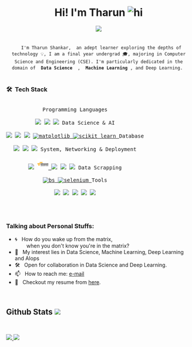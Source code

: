 <h1 align="center"> Hi! I'm Tharun <img src="https://user-images.githubusercontent.com/1303154/88677602-1635ba80-d120-11ea-84d8-d263ba5fc3c0.gif" width="28px" alt="hi"></h1>

<div align=center>
     <img src="https://readme-typing-svg.herokuapp.com?&font=IBM+Plex+Sans&color=abcdef&size=32&center=true&vCenter=true&width=600&height=50&lines=Welcome+to+my+Github+Profile!!"/>
    </div>


<p align="center">
  <code>
  I'm Tharun Shankar,  an adept learner exploring the depths of technology 💡, I am a final year undergrad 🎓, majoring in Computer Science and Engineering (CSE). I'm particularly dedicated in the domain of <strong> Data Science </strong> , <strong> Machine Learning </strong>, and Deep Learning. 
  </code>
</p>


### 🛠 &nbsp;Tech Stack

<p style="display: inline-block;" align="center">
  <kbd>
    <kbd>Programming Languages</kbd>
    <br>
    <br>
    <img width="30px" src="https://cdn.jsdelivr.net/gh/devicons/devicon/icons/python/python-plain.svg" /> 
    <img width="30px" src="https://cdn.jsdelivr.net/gh/devicons/devicon/icons/cplusplus/cplusplus-original.svg" />  
    <img width="30px" src="https://cdn.jsdelivr.net/gh/devicons/devicon/icons/c/c-plain.svg" /> 
  </kbd>
  <kbd>
    <kbd>Data Science & AI</kbd>
    <br>
    <br>
    <img width="30px" src="https://cdn.jsdelivr.net/gh/devicons/devicon/icons/tensorflow/tensorflow-original.svg" />
    <img width="30px" src="https://cdn.jsdelivr.net/gh/devicons/devicon/icons/numpy/numpy-original.svg" /> 
    <img width="30px" src="https://cdn.jsdelivr.net/gh/devicons/devicon/icons/pandas/pandas-original.svg" />
    <a href="https://matplotlib.org/" target="_blank"> <img src="https://matplotlib.org/_static/logo2_compressed.svg" alt="matplotlib" width="30" height="30"/> </a>
    <a href="https://scikit-learn.org/" target="_blank"> <img src="https://upload.wikimedia.org/wikipedia/commons/0/05/Scikit_learn_logo_small.svg" alt="scikit_learn" width="30" height="30"/> </a>  
  </kbd>
  <kbd>
    <kbd>Database</kbd>
    <br>
    <br>
    <img width="30px" src="https://cdn.jsdelivr.net/gh/devicons/devicon/icons/mysql/mysql-plain.svg" />
    <img width="30px" src="https://www.vectorlogo.zone/logos/apache_cassandra/apache_cassandra-icon.svg" />
    <img width="30px" src="https://cdn.jsdelivr.net/gh/devicons/devicon/icons/mongodb/mongodb-original-wordmark.svg" />
  </kbd>
  <kbd>
    <kbd>System, Networking & Deployment</kbd>
    <br>
    <br>
    <img width="30px" src="https://cdn.jsdelivr.net/gh/devicons/devicon/icons/heroku/heroku-plain.svg" />
    <a href="https://aws.amazon.com" target="_blank"> <img src="https://raw.githubusercontent.com/devicons/devicon/master/icons/amazonwebservices/amazonwebservices-original-wordmark.svg" alt="aws" width="30" height="30"/> </a>
    <img width="30px" src="https://www.vectorlogo.zone/logos/microsoft_azure/microsoft_azure-icon.svg" /> 
    <img width="30px" src="https://cdn.jsdelivr.net/gh/devicons/devicon/icons/git/git-plain.svg" />
    <img width="30px" src="https://cdn.jsdelivr.net/gh/devicons/devicon/icons/docker/docker-plain.svg" /> 
  </kbd>
  <kbd>
       <kbd>Data Scrapping</kbd>
       <br>
       <br>
       <a href="https://www.crummy.com/software/BeautifulSoup/bs4/doc/" target="_blank"> <img src="https://cdn.analyticsvidhya.com/wp-content/uploads/2020/03/ws3.png" alt="bs" width="30" height="30"/> </a>   
 <a href="https://www.selenium.dev" target="_blank"> <img src="https://raw.githubusercontent.com/detain/svg-logos/780f25886640cef088af994181646db2f6b1a3f8/svg/selenium-logo.svg" alt="selenium" width="30" height="30"/> </a>
  </kbd>     
  <kbd>
     <kbd>Tools</kbd>
     <br>
     <br>
     <img width="30px" src="https://cdn.jsdelivr.net/gh/devicons/devicon/icons/vscode/vscode-original.svg" />
     <img width="30px" src="https://cdn.jsdelivr.net/gh/devicons/devicon/icons/jupyter/jupyter-original.svg" />
     <img width="30px" src="https://cdn.jsdelivr.net/gh/devicons/devicon/icons/pycharm/pycharm-original.svg" />
     <img width="30px" src="https://cdn.jsdelivr.net/gh/devicons/devicon/icons/visualstudio/visualstudio-plain.svg" />
     <img width="30px" src="https://repository-images.githubusercontent.com/59065830/b62be480-45d2-11ea-9989-803db0f9c44d" />
   </kbd> 

<br>
     
<br>
<br>

### Talking about Personal Stuffs: 

- 🌀 &nbsp; How do you wake up from the matrix, <br> 
     &nbsp; &nbsp; &nbsp; &nbsp; when you don't know you're in the matrix?<br>
- 🤔 &nbsp; My interest lies in Data Science, Machine Learning, Deep Learning and AIops
- 🛠 &nbsp; Open for collaboration in Data Science and Deep Learning. <br>
- 📫 &nbsp; How to reach me: [e-mail](mailto:tharunshankar1101@gmail.com) <br>
- 📝 &nbsp; Checkout my resume from [here](https://drive.google.com/file/d/18QBxBQjXd62piwgu-P1k-jxRPvAmJr_j/view?usp=sharing).

<br>


<h2> Github Stats <img src = "https://i.pinimg.com/originals/65/c4/f4/65c4f452571be1261e9c623f7da488ac.gif" width = 35px> </h2>

<br/>
<p align="left">
  <a href="https://abhigyantrips.dev/">
  <img width="49.5%" src="https://github-readme-stats.vercel.app/api?username=tharunShankar&show_icons=true&theme=gruvbox&hide_border=true" />
    <img width="49.5%" src="https://github-readme-streak-stats.herokuapp.com/?user=tharunShankar&theme=gruvbox&hide_border=true" />
  </a>
</p>
<br>
